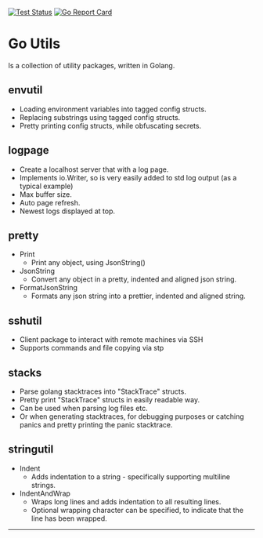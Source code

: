 [![Test Status][workflow.tests.badge]][workflow.tests]
[![Go Report Card][goreportcard.badge]][goreportcard]

# Go Utils

Is a collection of utility packages, written in Golang.

## envutil

- Loading environment variables into tagged config structs.
- Replacing substrings using tagged config structs.
- Pretty printing config structs, while obfuscating secrets.

## logpage

- Create a localhost server that with a log page.
- Implements io.Writer, so is very easily added to std log output (as a typical example)
- Max buffer size.
- Auto page refresh.
- Newest logs displayed at top.

## pretty

- Print
  - Print any object, using JsonString()
- JsonString
  - Convert any object in a pretty, indented and aligned json string.
- FormatJsonString
  - Formats any json string into a prettier, indented and aligned string.

## sshutil

- Client package to interact with remote machines via SSH
- Supports commands and file copying via stp

## stacks

- Parse golang stacktraces into "StackTrace" structs.
- Pretty print "StackTrace" structs in easily readable way.
- Can be used when parsing log files etc.
- Or when generating stacktraces, for debugging purposes or catching panics
  and pretty printing the panic stacktrace.

## stringutil

- Indent
  - Adds indentation to a string - specifically supporting multiline strings.
- IndentAndWrap
  - Wraps long lines and adds indentation to all resulting lines.
  - Optional wrapping character can be specified, to indicate that the line has been wrapped.


---
[goreportcard.badge]: https://goreportcard.com/badge/github.com/fritzkeyzer/go-utils
[goreportcard]: https://goreportcard.com/report/github.com/fritzkeyzer/go-utils
[godoc.badge]: https://godoc.org/github.com/go-fritz/gappfs?status.svg
[godoc]: https://godoc.org/github.com/fritzkeyzer/go-utils
[workflow.tests.badge]: https://github.com/fritzkeyzer/go-utils/workflows/tests/badge.svg
[workflow.tests]: https://github.com/fritzkeyzer/go-utils/actions?query=workflow%3Atests